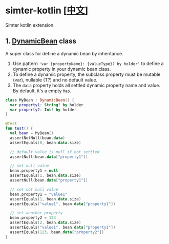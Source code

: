 # simter-kotlin [[中文]]

Simter kotlin extension. 

## 1. [DynamicBean] class

A super class for define a dynamic bean by inheritance.

1. Use pattern `'var {propertyName}: {valueType}? by holder'` to define a dynamic property in your dynamic bean class.
2. To define a dynamic property, the subclass property must be mutable (var), nullable (T?) and no default value.
3. The `data` property holds all settled dynamic property name and value. By default, it's a empty `Map`.

```kotlin
class MyBean : DynamicBean() {
  var property1: String? by holder
  var property2: Int? by holder
}

@Test
fun test() {
  val bean = MyBean()
  assertNotNull(bean.data)
  assertEquals(0, bean.data.size)

  // default value is null if not settled
  assertNull(bean.data["property1"])

  // set null value
  bean.property1 = null
  assertEquals(1, bean.data.size)
  assertNull(bean.data["property1"])

  // set not null value
  bean.property1 = "value1"
  assertEquals(1, bean.data.size)
  assertEquals("value1", bean.data["property1"])

  // set another property
  bean.property2 = 123
  assertEquals(2, bean.data.size)
  assertEquals("value1", bean.data["property1"])
  assertEquals(123, bean.data["property2"])
}
```


[DynamicBean]: https://github.com/simter/simter-kotlin/blob/master/src/main/kotlin/tech/simter/kotlin/DynamicBean.kt
[中文]: https://github.com/simter/simter-kotlin/blob/master/docs/README.zh-cn.md